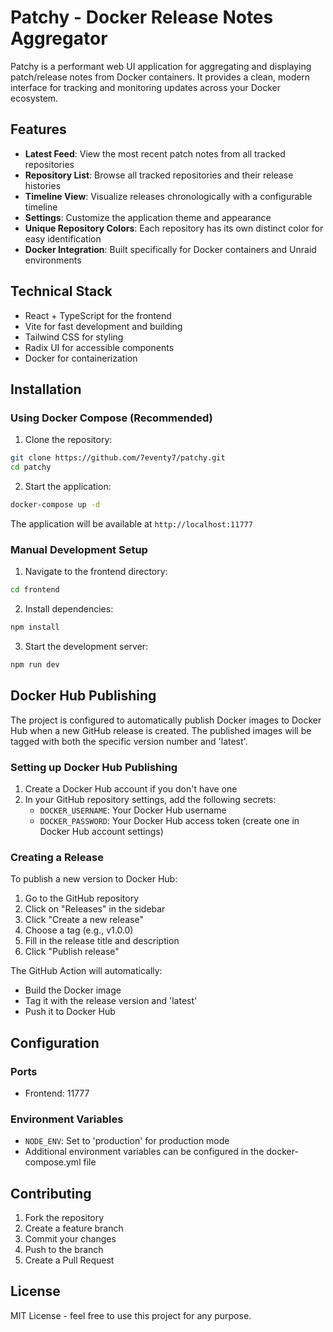 # Patchy - Docker Release Notes Aggregator

Patchy is a performant web UI application for aggregating and displaying patch/release notes from Docker containers. It provides a clean, modern interface for tracking and monitoring updates across your Docker ecosystem.

## Features

- **Latest Feed**: View the most recent patch notes from all tracked repositories
- **Repository List**: Browse all tracked repositories and their release histories
- **Timeline View**: Visualize releases chronologically with a configurable timeline
- **Settings**: Customize the application theme and appearance
- **Unique Repository Colors**: Each repository has its own distinct color for easy identification
- **Docker Integration**: Built specifically for Docker containers and Unraid environments

## Technical Stack

- React + TypeScript for the frontend
- Vite for fast development and building
- Tailwind CSS for styling
- Radix UI for accessible components
- Docker for containerization

## Installation

### Using Docker Compose (Recommended)

1. Clone the repository:
```bash
git clone https://github.com/7eventy7/patchy.git
cd patchy
```

2. Start the application:
```bash
docker-compose up -d
```

The application will be available at `http://localhost:11777`

### Manual Development Setup

1. Navigate to the frontend directory:
```bash
cd frontend
```

2. Install dependencies:
```bash
npm install
```

3. Start the development server:
```bash
npm run dev
```

## Docker Hub Publishing

The project is configured to automatically publish Docker images to Docker Hub when a new GitHub release is created. The published images will be tagged with both the specific version number and 'latest'.

### Setting up Docker Hub Publishing

1. Create a Docker Hub account if you don't have one
2. In your GitHub repository settings, add the following secrets:
   - `DOCKER_USERNAME`: Your Docker Hub username
   - `DOCKER_PASSWORD`: Your Docker Hub access token (create one in Docker Hub account settings)

### Creating a Release

To publish a new version to Docker Hub:

1. Go to the GitHub repository
2. Click on "Releases" in the sidebar
3. Click "Create a new release"
4. Choose a tag (e.g., v1.0.0)
5. Fill in the release title and description
6. Click "Publish release"

The GitHub Action will automatically:
- Build the Docker image
- Tag it with the release version and 'latest'
- Push it to Docker Hub

## Configuration
### Ports

- Frontend: 11777
  
### Environment Variables

- `NODE_ENV`: Set to 'production' for production mode
- Additional environment variables can be configured in the docker-compose.yml file

## Contributing

1. Fork the repository
2. Create a feature branch
3. Commit your changes
4. Push to the branch
5. Create a Pull Request

## License

MIT License - feel free to use this project for any purpose.